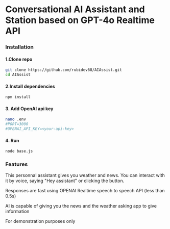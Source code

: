 # Conversational AI Assistant and Station based on GPT-4o Realtime API

### Installation
#### 1.Clone repo
```bash
git clone https://github.com/rubidev68/AIAssist.git
cd AIAssist
```

#### 2.Install dependencies
```bash
npm install
```

#### 3. Add OpenAI api key
```bash
nano .env
#PORT=3000
#OPENAI_API_KEY=<your-api-key>
```

#### 4. Run
```bash
node base.js
```

### Features
This personnal assistant gives you weather and news.
You can interact with it by voice, saying "Hey assistant" or clicking the button.

Responses are fast using OPENAI Realtime speech to speech API (less than 0.5s)

AI is capable of giving you the news and the weather asking app to give information

For demonstration purposes only